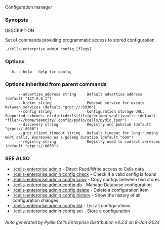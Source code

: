 Configuration manager

### Synopsis


DESCRIPTION

  Set of commands providing programmatic access to stored configuration.



```
./cells-enterprise admin config [flags]
```

### Options

```
  -h, --help   help for config
```

### Options inherited from parent commands

```
      --advertise_address string     Default advertise address (default "127.0.0.1")
      --broker string                Pub/sub service for events between services (default "grpc://:8030")
      --config string                Configuration storage URL. Supported schemes: etcd|etcd+tls|file|grpc|mem|vault|vaults (default "file:///home/teamcity/.config/pydio/cells/pydio.json")
      --discovery string             Registry and pub/sub (default "grpc://:8030")
      --grpc_client_timeout string   Default timeout for long-running GRPC calls, expressed as a golang duration (default "60m")
      --registry string              Registry used to contact services (default "grpc://:8030")
```

### SEE ALSO

* [./cells-enterprise admin](./cells-enterprise-admin)	 - Direct Read/Write access to Cells data
* [./cells-enterprise admin config check](./cells-enterprise-admin-config-check)	 - Check if a valid config is found
* [./cells-enterprise admin config copy](./cells-enterprise-admin-config-copy)	 - Copy configs between two stores
* [./cells-enterprise admin config db](./cells-enterprise-admin-config-db)	 - Manage Database configuration
* [./cells-enterprise admin config delete](./cells-enterprise-admin-config-delete)	 - Delete a configuration item
* [./cells-enterprise admin config history](./cells-enterprise-admin-config-history)	 - Show the history of all configuration changes
* [./cells-enterprise admin config list](./cells-enterprise-admin-config-list)	 - List all configurations
* [./cells-enterprise admin config set](./cells-enterprise-admin-config-set)	 - Store a configuration

###### Auto generated by Pydio Cells Enterprise Distribution v4.3.3 on 9-Jan-2024
